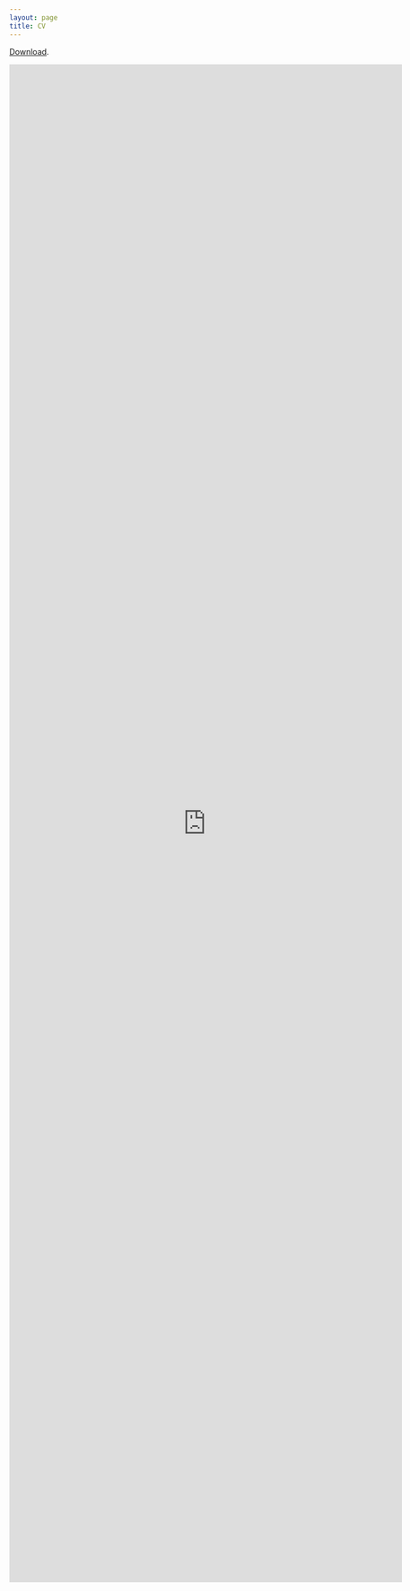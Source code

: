 ```yaml
---
layout: page
title: CV
---
```


[Download](/files/mpsmcv.pdf).

<embed src="https://drive.google.com/viewerng/viewer?embedded=true&url=https://pavelsolis.github.io/files/mpsmcv.pdf" width="700" height="2705">
